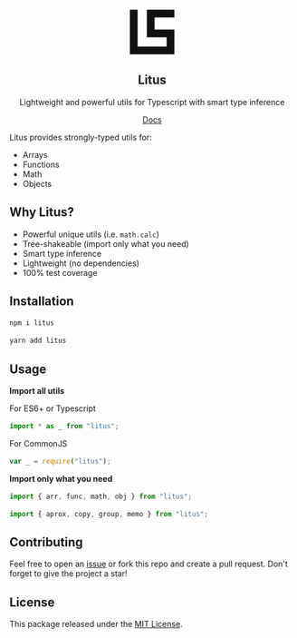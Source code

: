 <div align="center">
  <img src="https://raw.githubusercontent.com/estidlore/litus/main/Logo.svg" alt="Logo" width="80" height="80">
  
  <h2>Litus</h2>

  <p>Lightweight and powerful utils for Typescript with smart type inference</p>
  <a href="https://github.com/estidlore/litus/blob/main/docs/docs.md">Docs</a>
</div>

Litus provides strongly-typed utils for:

- Arrays
- Functions
- Math
- Objects

## Why Litus?

- Powerful unique utils (i.e. `math.calc`)
- Tree-shakeable (import only what you need)
- Smart type inference
- Lightweight (no dependencies)
- 100% test coverage

## Installation

```sh
npm i litus
```

```sh
yarn add litus
```

## Usage

**Import all utils**

For ES6+ or Typescript

```ts
import * as _ from "litus";
```

For CommonJS

```js
var _ = require("litus");
```

**Import only what you need**

```ts
import { arr, func, math, obj } from "litus";
```

```ts
import { aprox, copy, group, memo } from "litus";
```

## Contributing

Feel free to open an [issue](https://github.com/estidlore/litus/issues) or fork this repo and create a pull request.
Don't forget to give the project a star!

## License

This package released under the [MIT License](https://github.com/estidlore/litus/blob/main/LICENSE).
